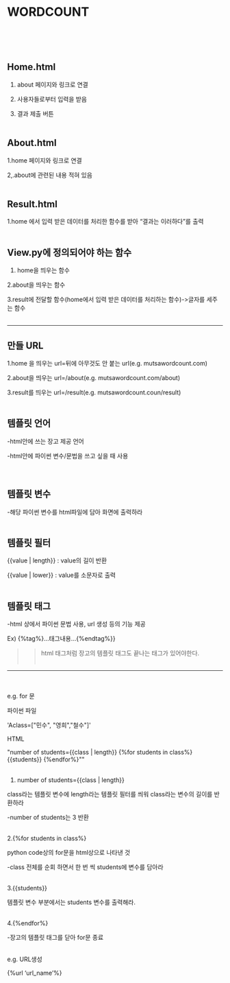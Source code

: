 # **WORDCOUNT**
<br/><br/><br/>

## Home.html
1. about 페이지와 링크로 연결

2. 사용자들로부터 입력을 받음

3. 결과 제출 버튼
<br/><br/>
 

## About.html
1.home 페이지와 링크로 연결

2,.about에 관련된 내용 적혀 있음
<br/><br/>
 

## Result.html
1.home 에서 입력 받은 데이터를 처리한 함수를 받아 “결과는 이러하다”를 출력
<br/><br/>


## View.py에 정의되어야 하는 함수
1. home을 띄우는 함수

2.about을 띄우는 함수

3.result에 전달할 함수(home에서 입력 받은 데이터를 처리하는 함수)->글자를 세주는 함수
<br/><br/>

 
 ******************

## 만들 URL
1.home 을 띄우는 url=뒤에 아무것도 안 붙는 url(e.g. mutsawordcount.com)

2.about을 띄우는 url=/about(e.g. mutsawordcount.com/about)

3.result를 띄우는 url=/result(e.g. mutsawordcount.coun/result)
<br/><br/>

## 템플릿 언어       
-html안에 쓰는 장고 제공 언어

-html안에 파이썬 변수/문법을 쓰고 싶을 때 사용  
<br/><br/>


## 템플릿 변수

-해당 파이썬 변수를 html파일에 담아 화면에 출력하라
<br/><br/>

## 템플릿 필터
{{value | length}} : value의 길이 반환

{{value | lower}} : value를 소문자로 출력
<br/><br/>

## 템플릿 태그
-html 상에서 파이썬 문법 사용, url 생성 등의 기능 제공

Ex) {%tag%}…태그내용…{%endtag%}}

>>html 태그처럼 장고의 템플릿 태그도 끝나는 태그가 있어야한다.
<br/><br/>

******************

<br/><br/>
 e.g. for 문

파이썬 파일

'Aclass=["민수", "영희","철수"]'
<br/>


HTML

"number of students={{class | length}}
{%for students in class%}
    {{students}}
{%endfor%}""
<br/><br/>
 

 1. number of students={{class | length}}

class라는 템플릿 변수에 length라는 템플릿 필터를 씌워 class라는 변수의 길이를 반환하라

-number of students는 3 반환
<br/><br/>

 

2.{%for students in class%}

python code상의 for문을 html상으로 나타낸 것

-class 전체를 순회 하면서 한 번 씩 students에 변수를 담아라
<br/><br/>
 

3.{{students}}

템플릿 변수 부분에서는 students 변수를 출력해라.
<br/><br/>

 

4.{%endfor%}

-장고의 템플릿 태그를 닫아 for문 종료
<br/>
<br/> 

 

e.g. URL생성

{%url ‘url_name’%}